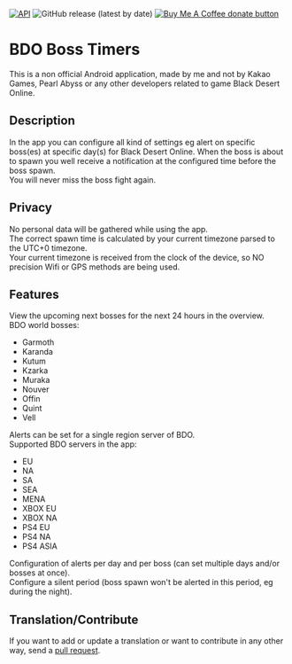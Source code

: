 [![API](https://img.shields.io/badge/API-22%2B-brightgreen.svg?style=flat)](https://android-arsenal.com/api?level=22)
![GitHub release (latest by date)](https://img.shields.io/github/v/release/invissvenska/BDO-Boss-Timers)
<span class="badge-buymeacoffee"><a href="https://www.paypal.com/paypalme/svenvandentweel/3" title="Donate to this project using Buy Me A Coffee"><img src="https://img.shields.io/badge/buy%20me%20a%20coffee-donate-yellow.svg" alt="Buy Me A Coffee donate button" /></a></span> 

# BDO Boss Timers #

This is a non official Android application, made by me and not by Kakao Games, Pearl Abyss or any other developers related to game Black Desert Online.  

## Description 
In the app you can configure all kind of settings eg alert on specific boss(es) at specific day(s) for Black Desert Online. When the boss is about to spawn you well receive a notification at the configured time before the boss spawn.  
You will never miss the boss fight again.

## Privacy
No personal data will be gathered while using the app.  
The correct spawn time is calculated by your current timezone parsed to the UTC+0 timezone.  
Your current timezone is received from the clock of the device, so NO precision Wifi or GPS methods are being used.

## Features
View the upcoming next bosses for the next 24 hours in the overview.  
BDO world bosses:  
* Garmoth  
* Karanda  
* Kutum  
* Kzarka  
* Muraka  
* Nouver  
* Offin  
* Quint  
* Vell  

Alerts can be set for a single region server of BDO.  
Supported BDO servers in the app:  
* EU  
* NA  
* SA  
* SEA 
* MENA 
* XBOX EU  
* XBOX NA  
* PS4 EU  
* PS4 NA  
* PS4 ASIA  

Configuration of alerts per day and per boss (can set multiple days and/or bosses at once).    
Configure a silent period (boss spawn won't be alerted in this period, eg during the night).  

## Translation/Contribute
If you want to add or update a translation or want to contribute in any other way, send a [pull request](https://help.github.com/articles/about-pull-requests/).

